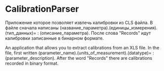# CalibrationParser
Приложение которое позволяет извлечь калибровки из CLS файла.
В файле сначала написаны (название_параметра).(единицы_измерения).(тип_данных)= : (описание_параметра).
После слова "Records" идут калибровки записанные в бинарном формате.

An application that allows you to extract calibrations from an XLS file.
In the file, first written (parameter_name).(units_of_measurement).(datatype)= : (parameter_description).
After the word "Records" there are calibrations recorded in binary format.
